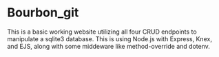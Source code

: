 # Bourbon_git

This is a basic working website utilizing all four CRUD endpoints to manipulate a sqlite3 database. This is using Node.js with Express, Knex, and EJS, along with some middeware like method-override and dotenv. 
